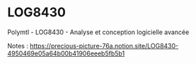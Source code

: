 # LOG8430
Polymtl - LOG8430 - Analyse et conception logicielle avancée

Notes : https://precious-picture-76a.notion.site/LOG8430-4950469e05a64b00b41906eeeb5fb5b1
